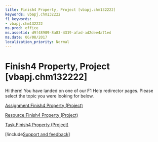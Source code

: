 ```yaml
---
title: Finish4 Property, Project [vbapj.chm132222]
keywords: vbapj.chm132222
f1_keywords:
- vbapj.chm132222
ms.prod: office
ms.assetid: d9f48909-8a83-4319-afad-ad2dee4a71ed
ms.date: 06/08/2017
localization_priority: Normal
---
```



# Finish4 Property, Project [vbapj.chm132222]

Hi there! You have landed on one of our F1 Help redirector pages. Please select the topic you were looking for below.

[Assignment.Finish4 Property (Project)](https://msdn.microsoft.com/library/ae4a0294-5ab2-4308-2243-39d6524178a7%28Office.15%29.aspx)

[Resource.Finish4 Property (Project)](https://msdn.microsoft.com/library/aae0fef6-4507-7d36-4229-0b5fabf29db7%28Office.15%29.aspx)

[Task.Finish4 Property (Project)](https://msdn.microsoft.com/library/2aeb84fd-33ea-7a0e-2f4c-18a88e79af9a%28Office.15%29.aspx)

[!include[Support and feedback](~/includes/feedback-boilerplate.md)]